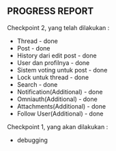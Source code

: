 
## PROGRESS REPORT

Checkpoint 2, yang telah dilakukan :
* Thread - done
* Post - done
* History dari edit post - done
* User dan profilnya - done
* Sistem voting untuk post - done
* Lock untuk thread - done
* Search - done
* Notification(Additional) - done
* Omniauth(Additional) - done
* Attachments(Additional) - done
* Follow User(Additional) - done

Checkpoint 1, yang akan dilakukan :
* debugging
